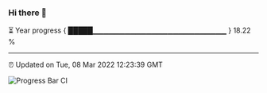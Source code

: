 ### Hi there 👋

⏳ Year progress { █████▁▁▁▁▁▁▁▁▁▁▁▁▁▁▁▁▁▁▁▁▁▁▁▁▁ } 18.22 %

---

⏰ Updated on Tue, 08 Mar 2022 12:23:39 GMT

![Progress Bar CI](https://github.com/liununu/liununu/workflows/Progress%20Bar%20CI/badge.svg)
